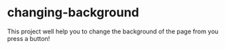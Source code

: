 # changing-background
This project well help you to change the background of the page from you press a button!
